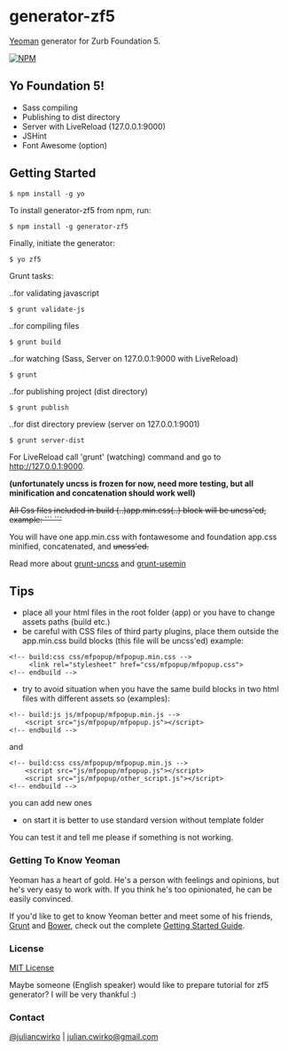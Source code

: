 # generator-zf5

[Yeoman](http://yeoman.io) generator for Zurb Foundation 5.

[![NPM](https://nodei.co/npm/generator-zf5.png?downloads=true)](https://nodei.co/npm/generator-zf5/)

## Yo Foundation 5!
* Sass compiling
* Publishing to dist directory
* Server with LiveReload (127.0.0.1:9000)
* JSHint
* Font Awesome (option)

## Getting Started

```
$ npm install -g yo
```

To install generator-zf5 from npm, run:

```
$ npm install -g generator-zf5
```

Finally, initiate the generator:

```
$ yo zf5
```

Grunt tasks:

..for validating javascript
```
$ grunt validate-js
```
..for compiling files
```
$ grunt build
```
..for watching (Sass, Server on 127.0.0.1:9000 with LiveReload)
```
$ grunt
```
..for publishing project (dist directory)
```
$ grunt publish
```
..for dist directory preview (server on 127.0.0.1:9001)
```
$ grunt server-dist
```

For LiveReload call 'grunt' (watching) command and go to http://127.0.0.1:9000.

**(unfortunately uncss is frozen for now, need more testing, but all minification and concatenation should work well)**

<s>
All Css files included in build (..)app.min.css(..) block will be uncss'ed, example:
```
<!-- build:css shared/css/app.min.css -->
	<link rel="stylesheet" href="bower_components/font-awesome/css/font-awesome.css">
	<link rel="stylesheet" href="shared/css/app.css">
<!-- endbuild -->
```
</s>

You will have one app.min.css with fontawesome and foundation app.css minified, concatenated, and <s>uncss'ed.</s>

Read more about [grunt-uncss](https://github.com/addyosmani/grunt-uncss) and [grunt-usemin](https://github.com/yeoman/grunt-usemin)

## Tips

- place all your html files in the root folder (app) or you have to change assets paths (build etc.)
- be careful with CSS files of third party plugins, place them outside the app.min.css build blocks (this file will be uncss'ed)
example:
```
<!-- build:css css/mfpopup/mfpopup.min.css -->
     <link rel="stylesheet" href="css/mfpopup/mfpopup.css">
<!-- endbuild -->
```
- try to avoid situation when you have the same build blocks in two html files with different assets so (examples):

```
<!-- build:js js/mfpopup/mfpopup.min.js -->
    <script src="js/mfpopup/mfpopup.js"></script>
<!-- endbuild -->
```
and
```
<!-- build:css css/mfpopup/mfpopup.min.js -->
    <script src="js/mfpopup/mfpopup.js"></script>
    <script src="js/mfpopup/other_script.js"></script>
<!-- endbuild -->
```
you can add new ones

- on start it is better to use standard version without template folder

You can test it and tell me please if something is not working.

### Getting To Know Yeoman

Yeoman has a heart of gold. He's a person with feelings and opinions, but he's very easy to work with. If you think he's too opinionated, he can be easily convinced.

If you'd like to get to know Yeoman better and meet some of his friends, [Grunt](http://gruntjs.com) and [Bower](http://bower.io), check out the complete [Getting Started Guide](https://github.com/yeoman/yeoman/wiki/Getting-Started).

### License

[MIT License](http://en.wikipedia.org/wiki/MIT_License)

Maybe someone (English speaker) would like to prepare tutorial for zf5 generator? I will be very thankful :)

### Contact

[@juliancwirko](https://twitter.com/JulianCwirko) | [julian.cwirko@gmail.com](mailto:julian.cwirko@gmail.com)
